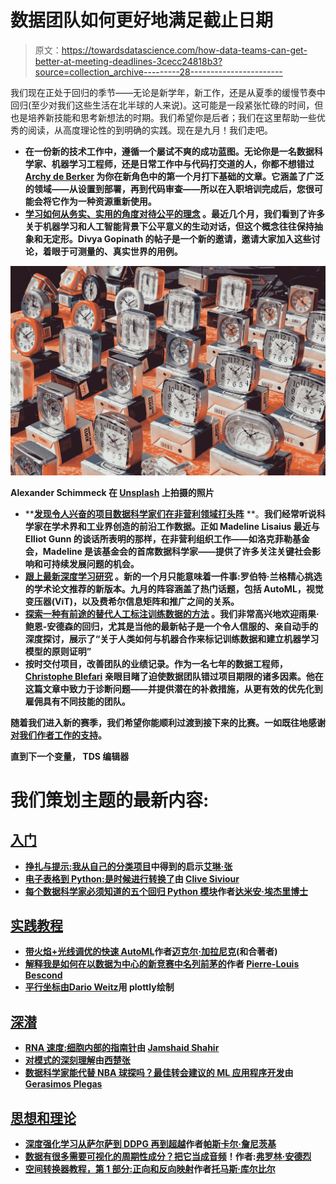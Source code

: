 # 数据团队如何更好地满足截止日期

> 原文：<https://towardsdatascience.com/how-data-teams-can-get-better-at-meeting-deadlines-3cecc24818b3?source=collection_archive---------28----------------------->

我们现在正处于回归的季节——无论是新学年，新工作，还是从夏季的缓慢节奏中回归(至少对我们这些生活在北半球的人来说)。这可能是一段紧张忙碌的时间，但也是培养新技能和思考新想法的时期。我们希望你是后者；我们在这里帮助一些优秀的阅读，从高度理论性的到明确的实践。现在是九月！我们走吧。

*   [](/minimal-viable-developer-acing-your-first-month-in-software-8273663edb38)**在一份新的技术工作中，遵循一个屡试不爽的成功蓝图。无论你是一名数据科学家、机器学习工程师，还是日常工作中与代码打交道的人，你都不想错过 [Archy de Berker](https://medium.com/u/f651916e4a3f?source=post_page-----3cecc24818b3--------------------------------) 为你在新角色中的第一个月打下基础的文章。它涵盖了广泛的领域——从设置到部署，再到代码审查——所以在入职培训完成后，您很可能会将它作为一种资源重新使用。**
*   **[**学习如何从务实、实用的角度对待公平的理念**](/what-does-it-mean-to-be-fair-measuring-and-understanding-fairness-4ab873245c4c) 。最近几个月，我们看到了许多关于机器学习和人工智能背景下公平意义的生动对话，但这个概念往往保持抽象和无定形。Divya Gopinath 的帖子是一个新的邀请，邀请大家加入这些讨论，着眼于可测量的、真实世界的用例。**

**![](img/c33ac0725cf82dc67e6c61d8137b9eb3.png)**

**Alexander Schimmeck 在 [Unsplash](https://unsplash.com?utm_source=medium&utm_medium=referral) 上拍摄的照片**

*   **[**发现令人兴奋的项目数据科学家们在非营利领域打头阵**](/adapting-data-science-tools-for-social-impact-in-philanthropy-73a8a382c79c) **。**我们经常听说科学家在学术界和工业界创造的前沿工作数据。正如 Madeline Lisaius 最近与 Elliot Gunn 的谈话所表明的那样，在非营利组织工作——如洛克菲勒基金会，Madeline 是该基金会的首席数据科学家——提供了许多关注关键社会影响和可持续发展问题的机会。**
*   **[**跟上最新深度学习研究**](/four-deep-learning-papers-to-read-in-september-2021-3650a30725d) 。新的一个月只能意味着一件事:罗伯特·兰格精心挑选的学术论文推荐的新版本。九月的阵容涵盖了热门话题，包括 AutoML，视觉变压器(ViT)，以及费希尔信息矩阵和推广之间的关系。**
*   **[**探索一种有前途的替代人工标注训练数据的方法**](/probabilistic-machine-learning-and-weak-supervision-dd604c5dbff8) 。我们非常高兴地欢迎雨果·鲍恩-安德森的回归，尤其是当他的最新帖子是一个令人信服的、亲自动手的深度探讨，展示了“关于人类如何与机器合作来标记训练数据和建立机器学习模型的原则证明”**
*   **[](/data-engineering-failure-why-is-it-almost-impossible-to-meet-deadlines-fc1b5b5aa90)**按时交付项目，改善团队的业绩记录。作为一名七年的数据工程师， [Christophe Blefari](https://medium.com/u/b8c2e41fcf16?source=post_page-----3cecc24818b3--------------------------------) 亲眼目睹了迫使数据团队错过项目期限的诸多因素。他在这篇文章中致力于诊断问题——并提供潜在的补救措施，从更有效的优先化到雇佣具有不同技能的团队。****

****随着我们进入新的赛季，我们希望你能顺利过渡到接下来的比赛。一如既往地感谢[对我们作者工作的支持](https://medium.com/membership)。****

****直到下一个变量，
TDS 编辑器****

# ****我们策划主题的最新内容:****

## ****[入门](https://towardsdatascience.com/tagged/getting-started)****

*   ****[挣扎与提示:我从自己的分类项目](/the-struggles-and-the-tips-what-i-learn-from-doing-my-own-classification-project-dc1e70937b09)中得到的启示[艾琳·张](https://medium.com/u/6d381bb66361?source=post_page-----3cecc24818b3--------------------------------)****
*   ****[电子表格到 Python:是时候进行转换了](/spreadsheets-to-python-its-time-to-make-the-switch-ef49cf9463d5)由 [Clive Siviour](https://medium.com/u/3baa7f2e1e90?source=post_page-----3cecc24818b3--------------------------------)****
*   ****[每个数据科学家必须知道的五个回归 Python 模块](/five-regression-python-modules-that-every-data-scientist-must-know-a4e03a886853)作者[达米安·埃杰里博士](https://medium.com/u/eeba8cca9417?source=post_page-----3cecc24818b3--------------------------------)****

## ****[实践教程](https://towardsdatascience.com/tagged/hands-on-tutorials)****

*   ****[带火焰+光线调优的快速 AutoML](/fast-automl-with-flaml-ray-tune-64ff4a604d1c)作者[迈克尔·加拉尼克](https://medium.com/u/c07aac64b6e1?source=post_page-----3cecc24818b3--------------------------------)(和合著者)****
*   ****[解释我是如何在以数据为中心的新竞赛中名列前茅的](/explaining-how-i-reached-the-top-ranks-of-the-new-data-centric-competition-888fc8e86547)作者 [Pierre-Louis Bescond](https://medium.com/u/4ef7c1e10597?source=post_page-----3cecc24818b3--------------------------------)****
*   ****[平行坐标由](/parallel-coordinates-plots-with-plotly-dffe3f526c6b)[Dario Weitz](https://medium.com/u/7fb26b001728?source=post_page-----3cecc24818b3--------------------------------)用 plottly绘制****

## ****[深潜](https://towardsdatascience.com/tagged/deep-dives)****

*   ****[RNA 速度:细胞内部的指南针](/rna-velocity-the-cells-internal-compass-cf8d75bb2f89)由 [Jamshaid Shahir](https://medium.com/u/56690d914eaf?source=post_page-----3cecc24818b3--------------------------------)****
*   ****[对模式的深刻理解](/deep-understanding-of-the-arima-model-d3f0751fc709)由[西楚张](https://medium.com/u/4bc88b1b8f22?source=post_page-----3cecc24818b3--------------------------------)****
*   ****[数据科学家能代替 NBA 球探吗？最佳转会建议的 ML 应用程序开发](/can-a-data-scientist-replace-a-nba-scout-ml-app-development-for-best-transfer-suggestion-f07066c2773)由 [Gerasimos Plegas](https://medium.com/u/3ea2b50f5cb8?source=post_page-----3cecc24818b3--------------------------------)****

## ****[思想和理论](https://towardsdatascience.com/tagged/thoughts-and-theory)****

*   ****[深度强化学习从萨尔萨到 DDPG 再到超越](/deep-reinforcement-learning-from-sarsa-to-ddpg-and-beyond-458100c2fda8)作者[帕斯卡尔·詹尼茨基](https://medium.com/u/672b95fdf976?source=post_page-----3cecc24818b3--------------------------------)****
*   ****[数据有很多需要可视化的周期性成分？把它当成音频](/data-has-many-periodic-components-you-need-to-visualize-treat-it-like-audio-dd9569e2a774)！作者:[弗罗林·安德烈](https://medium.com/u/aeaeb9d7d248?source=post_page-----3cecc24818b3--------------------------------)****
*   ****[空间转换器教程，第 1 部分:正向和反向映射](/spatial-transformer-tutorial-part-1-forward-and-reverse-mapping-8d3f66375bf5)作者[托马斯·库尔比尔](https://medium.com/u/a86bca18debd?source=post_page-----3cecc24818b3--------------------------------)****